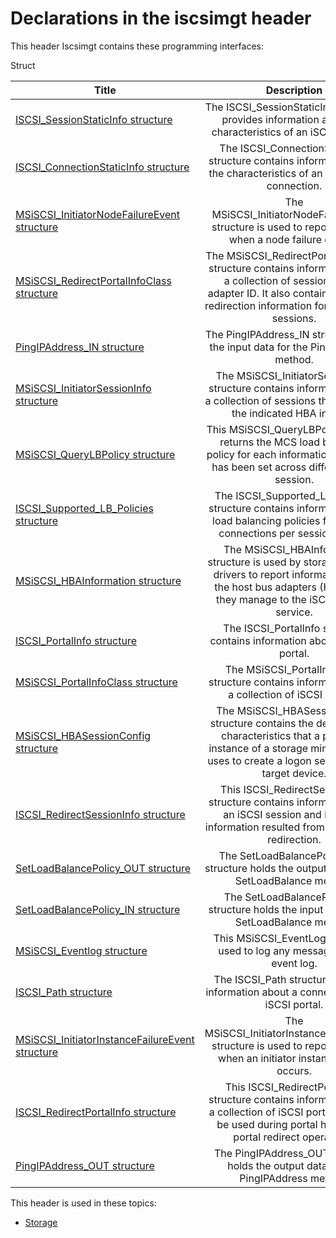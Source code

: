 # Declarations in the iscsimgt header
This header Iscsimgt contains these programming interfaces:

Struct

| Title        | Description    |
| ------------- |:-------------:|
| [ISCSI_SessionStaticInfo structure](ns-iscsimgt--iscsi-sessionstaticinfo.md) | The ISCSI_SessionStaticInfo structure provides information about the characteristics of an iSCSI session. |
| [ISCSI_ConnectionStaticInfo structure](ns-iscsimgt--iscsi-connectionstaticinfo.md) | The ISCSI_ConnectionStaticInfo structure contains information about the characteristics of an established connection. |
| [MSiSCSI_InitiatorNodeFailureEvent structure](ns-iscsimgt--msiscsi-initiatornodefailureevent.md) | The MSiSCSI_InitiatorNodeFailureEvent structure is used to report an event when a node failure occurs. |
| [MSiSCSI_RedirectPortalInfoClass structure](ns-iscsimgt--msiscsi-redirectportalinfoclass.md) | The MSiSCSI_RedirectPortalInfoClass structure contains information about a collection of sessions for an adapter ID. It also contains the portal redirection information for each of the sessions. |
| [PingIPAddress_IN structure](ns-iscsimgt--pingipaddress-in.md) | The PingIPAddress_IN structure holds the input data for the PingIPAddress method. |
| [MSiSCSI_InitiatorSessionInfo structure](ns-iscsimgt--msiscsi-initiatorsessioninfo.md) | The MSiSCSI_InitiatorSessionInfo structure contains information about a collection of sessions that belong to the indicated HBA initiator. |
| [MSiSCSI_QueryLBPolicy structure](ns-iscsimgt--msiscsi-querylbpolicy.md) | This MSiSCSI_QueryLBPolicy method returns the MCS load balancing policy for each information if any that has been set across different iSCSI session. |
| [ISCSI_Supported_LB_Policies structure](ns-iscsimgt--iscsi-supported-lb-policies.md) | The ISCSI_Supported_LB_Policies structure contains information about load balancing policies for multiple connections per session (MCS). |
| [MSiSCSI_HBAInformation structure](ns-iscsimgt--msiscsi-hbainformation.md) | The MSiSCSI_HBAInformation structure is used by storage miniport drivers to report information about the host bus adapters (HBAs) that they manage to the iSCSI initiator service. |
| [ISCSI_PortalInfo structure](ns-iscsimgt--iscsi-portalinfo.md) | The ISCSI_PortalInfo structure contains information about an iSCSI portal. |
| [MSiSCSI_PortalInfoClass structure](ns-iscsimgt--msiscsi-portalinfoclass.md) | The MSiSCSI_PortalInfoClass structure contains information about a collection of iSCSI portals. |
| [MSiSCSI_HBASessionConfig structure](ns-iscsimgt--msiscsi-hbasessionconfig.md) | The MSiSCSI_HBASessionConfig structure contains the default logon characteristics that a particular instance of a storage miniport driver uses to create a logon session with a target device. |
| [ISCSI_RedirectSessionInfo structure](ns-iscsimgt--iscsi-redirectsessioninfo.md) | This ISCSI_RedirectSessionInfo structure contains information about an iSCSI session and its portal information resulted from iSCSI target redirection. |
| [SetLoadBalancePolicy_OUT structure](ns-iscsimgt--setloadbalancepolicy-out.md) | The SetLoadBalancePolicy_OUT structure holds the output data for the SetLoadBalance method. |
| [SetLoadBalancePolicy_IN structure](ns-iscsimgt--setloadbalancepolicy-in.md) | The SetLoadBalancePolicy_IN structure holds the input data for the SetLoadBalance method. |
| [MSiSCSI_Eventlog structure](ns-iscsimgt--msiscsi-eventlog.md) | This MSiSCSI_EventLog method is used to log any messages to the event log. |
| [ISCSI_Path structure](ns-iscsimgt--iscsi-path.md) | The ISCSI_Path structure contains information about a connection of the iSCSI portal. |
| [MSiSCSI_InitiatorInstanceFailureEvent structure](ns-iscsimgt--msiscsi-initiatorinstancefailureevent.md) | The MSiSCSI_InitiatorInstanceFailureEvent structure is used to report an event when an initiator instance failure occurs. |
| [ISCSI_RedirectPortalInfo structure](ns-iscsimgt--iscsi-redirectportalinfo.md) | This ISCSI_RedirectPortalInfo structure contains information about a collection of iSCSI portals that can be used during portal hopping or portal redirect operations. |
| [PingIPAddress_OUT structure](ns-iscsimgt--pingipaddress-out.md) | The PingIPAddress_OUT structure holds the output data for the PingIPAddress method. |

This header is used in these topics:

- [Storage](..content/_Storage)
